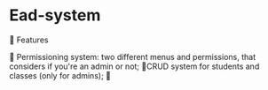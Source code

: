 # Ead-system

💾 Features

🔹 Permissioning system: two different menus and permissions, that considers if you're an admin or not;
🔹CRUD system for students and classes (only for admins);
🔹
